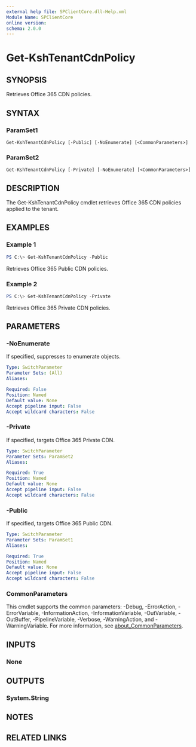 ```yaml
---
external help file: SPClientCore.dll-Help.xml
Module Name: SPClientCore
online version:
schema: 2.0.0
---
```


# Get-KshTenantCdnPolicy

## SYNOPSIS
Retrieves Office 365 CDN policies.

## SYNTAX

### ParamSet1
```
Get-KshTenantCdnPolicy [-Public] [-NoEnumerate] [<CommonParameters>]
```

### ParamSet2
```
Get-KshTenantCdnPolicy [-Private] [-NoEnumerate] [<CommonParameters>]
```

## DESCRIPTION
The Get-KshTenantCdnPolicy cmdlet retrieves Office 365 CDN policies applied to the tenant.

## EXAMPLES

### Example 1
```powershell
PS C:\> Get-KshTenantCdnPolicy -Public
```

Retrieves Office 365 Public CDN policies.

### Example 2
```powershell
PS C:\> Get-KshTenantCdnPolicy -Private
```

Retrieves Office 365 Private CDN policies.

## PARAMETERS

### -NoEnumerate
If specified, suppresses to enumerate objects.

```yaml
Type: SwitchParameter
Parameter Sets: (All)
Aliases:

Required: False
Position: Named
Default value: None
Accept pipeline input: False
Accept wildcard characters: False
```

### -Private
If specified, targets Office 365 Private CDN.

```yaml
Type: SwitchParameter
Parameter Sets: ParamSet2
Aliases:

Required: True
Position: Named
Default value: None
Accept pipeline input: False
Accept wildcard characters: False
```

### -Public
If specified, targets Office 365 Public CDN.

```yaml
Type: SwitchParameter
Parameter Sets: ParamSet1
Aliases:

Required: True
Position: Named
Default value: None
Accept pipeline input: False
Accept wildcard characters: False
```

### CommonParameters
This cmdlet supports the common parameters: -Debug, -ErrorAction, -ErrorVariable, -InformationAction, -InformationVariable, -OutVariable, -OutBuffer, -PipelineVariable, -Verbose, -WarningAction, and -WarningVariable. For more information, see [about_CommonParameters](http://go.microsoft.com/fwlink/?LinkID=113216).

## INPUTS

### None

## OUTPUTS

### System.String

## NOTES

## RELATED LINKS
